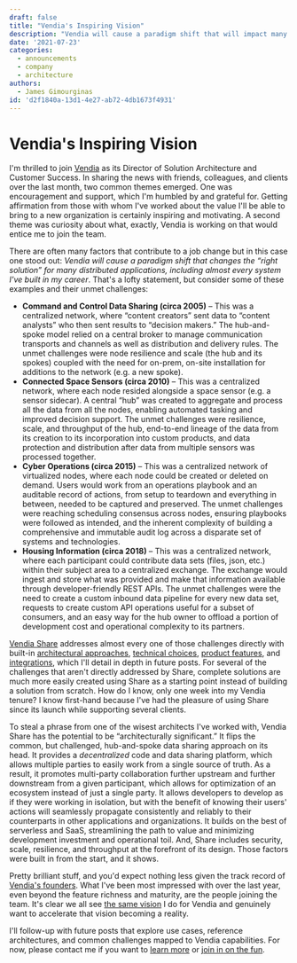 ```yaml
---
draft: false
title: "Vendia's Inspiring Vision"
description: "Vendia will cause a paradigm shift that will impact many distributed solutions, which is what attracted me to join the team."
date: '2021-07-23'
categories:
  - announcements
  - company
  - architecture
authors:
  - James Gimourginas
id: 'd2f1840a-13d1-4e27-ab72-4db1673f4931'
---
```


# Vendia's Inspiring Vision

I'm thrilled to join [Vendia](https://www.vendia.com/about) as its Director of Solution Architecture and Customer Success.  In sharing the news with friends, colleagues, and clients over the last month, two common themes emerged.  One was encouragement and support, which I'm humbled by and grateful for.  Getting affirmation from those with whom I've worked about the value I'll be able to bring to a new organization is certainly inspiring and motivating.  A second theme was curiosity about what, exactly, Vendia is working on that would entice me to join the team.

There are often many factors that contribute to a job change but in this case one stood out:  _Vendia will cause a paradigm shift that changes the “right solution” for many distributed applications, including almost every system I've built in my career_.  That's a lofty statement, but consider some of these examples and their unmet challenges:

* **Command and Control Data Sharing (circa 2005)** – This was a centralized network, where “content creators” sent data to “content analysts” who then sent results to “decision makers.”  The hub-and-spoke model relied on a central broker to manage communication transports and channels as well as distribution and delivery rules.  The unmet challenges were node resilience and scale (the hub and its spokes) coupled with the need for on-prem, on-site installation for additions to the network (e.g. a new spoke).
* **Connected Space Sensors (circa 2010)** – This was a centralized network, where each node resided alongside a space sensor (e.g. a sensor sidecar).  A central “hub” was created to aggregate and process all the data from all the nodes, enabling automated tasking and improved decision support.  The unmet challenges were resilience, scale, and throughput of the hub, end-to-end lineage of the data from its creation to its incorporation into custom products, and data protection and distribution after data from multiple sensors was processed together.
* **Cyber Operations (circa 2015)** – This was a centralized network of virtualized nodes, where each node could be created or deleted on demand.  Users would work from an operations playbook and an auditable record of actions, from setup to teardown and everything in between, needed to be captured and preserved.  The unmet challenges were reaching scheduling consensus across nodes, ensuring playbooks were followed as intended, and the inherent complexity of building a comprehensive and immutable audit log across a disparate set of systems and technologies.
* **Housing Information (circa 2018)** – This was a centralized network, where each participant could contribute data sets (files, json, etc.) within their subject area to a centralized exchange.  The exchange would ingest and store what was provided and make that information available through developer-friendly REST APIs.  The unmet challenges were the need to create a custom inbound data pipeline for every new data set, requests to create custom API operations useful for a subset of consumers, and an easy way for the hub owner to offload a portion of development cost and operational complexity to its partners.

[Vendia Share](https://www.vendia.com/product) addresses almost every one of those challenges directly with built-in [architectural approaches](https://www.vendia.com/blog/decentralization), [technical choices](https://aws.amazon.com/blogs/developer/how-vendia-leverages-the-aws-cdk-to-dynamically-provision-cloud-infrastructure/), [product features](https://www.vendia.com/blog/whats-new-failed-tx-dlq), and [integrations](https://www.vendia.com/blog/dont-rip-and-replace-integrate), which I'll detail in depth in future posts.  For several of the challenges that aren't directly addressed by Share, complete solutions are much more easily created using Share as a starting point instead of building a solution from scratch.  How do I know, only one week into my Vendia tenure?  I know first-hand because I've had the pleasure of using Share since its launch while supporting several clients.

To steal a phrase from one of the wisest architects I've worked with, Vendia Share has the potential to be “architecturally significant.”  It flips the common, but challenged, hub-and-spoke data sharing approach on its head.  It provides a _decentralized_ code and data sharing platform, which allows multiple parties to easily work from a single source of truth.  As a result, it promotes multi-party collaboration further upstream and further downstream from a given participant, which allows for optimization of an ecosystem instead of just a single party.  It allows developers to develop as if they were working in isolation, but with the benefit of knowing their users' actions will seamlessly propagate consistently and reliably to their counterparts in other applications and organizations.  It builds on the best of serverless and SaaS, streamlining the path to value and minimizing development investment and operational toil.  And, Share includes security, scale, resilience, and throughput at the forefront of its design.  Those factors were built in from the start, and it shows.

Pretty brilliant stuff, and you'd expect nothing less given the track record of [Vendia's founders](https://www.vendia.com/blog/meet-vendias-founders).  What I've been most impressed with over the last year, even beyond the feature richness and maturity, are the people joining the team.  It's clear we all see [the same vision](https://www.vendia.com/blog/gartner-cool-vendor) I do for Vendia and genuinely want to accelerate that vision becoming a reality.

I'll follow-up with future posts that explore use cases, reference architectures, and common challenges mapped to Vendia capabilities.  For now, please contact me if you want to [learn more](https://www.vendia.com/blog/getting-started-with-vendia-share) or [join in on the fun](https://boards.greenhouse.io/vendia).